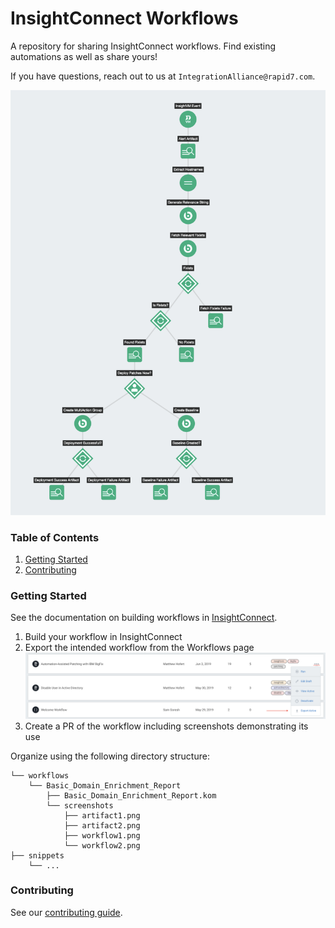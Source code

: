 # InsightConnect Workflows

A repository for sharing InsightConnect workflows. Find existing automations as well as share yours!

If you have questions, reach out to us at `IntegrationAlliance@rapid7.com`.

![Workflow](./imgs/workflow.png)

### Table of Contents

1. [Getting Started](#getting-started)
2. [Contributing](#contributing)

### Getting Started

See the documentation on building workflows in [InsightConnect](https://insightconnect.help.rapid7.com/docs/).

1. Build your workflow in InsightConnect
2. Export the intended workflow from the Workflows page
![Workflow](./imgs/export.png)
3. Create a PR of the workflow including screenshots demonstrating its use

Organize using the following directory structure:

```
└── workflows
    └── Basic_Domain_Enrichment_Report
        ├── Basic_Domain_Enrichment_Report.kom
        └── screenshots
            ├── artifact1.png
            ├── artifact2.png
            ├── workflow1.png
            └── workflow2.png
├── snippets
    └── ...
```

### Contributing

See our [contributing guide](./CONTRIBUTING.md).
